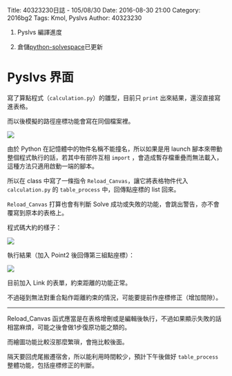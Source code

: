 Title: 40323230日誌 - 105/08/30
Date: 2016-08-30 21:00
Category: 2016bg2
Tags: Kmol, Pyslvs
Author: 40323230


1. Pyslvs 編譯進度

1. 倉儲[python-solvespace](https://github.com/40323230/python-solvespace"github.com")已更新

<!-- PELICAN_END_SUMMARY -->

Pyslvs 界面
===

寫了算點程式（`calculation.py`）的雛型，目前只 `print` 出來結果，還沒直接寫進表格。

而以後模擬的路徑座標功能會寫在同個檔案裡。

<img src="http://i.imgur.com/SIZhCiM.png" >

由於 Python 在記憶體中的物件名稱不能撞名，所以如果是用 launch 腳本來帶動整個程式執行的話，若其中有部件互相 `import` ，會造成暫存檔重疊而無法載入，這種方法只適用啟動一端的腳本。

所以在 class 中寫了一條指令 `Reload_Canvas`，讓它將表格物件代入 `calculation.py` 的 `table_process` 中，回傳點座標的 list 回來。

`Reload_Canvas` 打算也會有判斷 Solve 成功或失敗的功能，會跳出警告，亦不會覆寫到原本的表格上。

程式碼大約的樣子：

<img src="http://i.imgur.com/Ayh1BHm.png" >

執行結果（加入 Point2 後回傳第三組點座標）：

<img src="http://i.imgur.com/o8iA22K.png" >

目前加入 Link 的表單，約束距離的功能正常。

不過碰到無法對重合點作距離約束的情況，可能要提前作座標修正（增加間隙）。

<hr>

Reload_Canvas 函式應當是在表格增刪或是編輯後執行，不過如果顯示失敗的話相當麻煩，可能之後會做1步復原功能之類的。

而繪圖功能比較沒那麼繁瑣，會拖比較後面。

隔天要回虎尾搬遷宿舍，所以能利用時間較少，預計下午後做好 `table_process` 整體功能，包括座標修正的判斷。